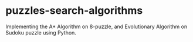 # puzzles-search-algorithms
Implementing the A* Algorithm on 8-puzzle, and Evolutionary Algorithm on Sudoku puzzle using Python.


